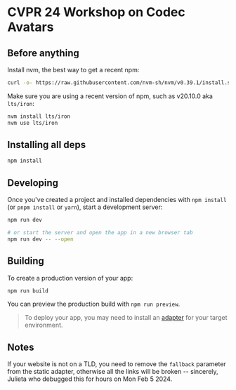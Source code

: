 # CVPR 24 Workshop on Codec Avatars

## Before anything

Install nvm, the best way to get a recent npm:
```bash
curl -o- https://raw.githubusercontent.com/nvm-sh/nvm/v0.39.1/install.sh | bash
```

Make sure you are using a recent version of npm, such as v20.10.0 aka `lts/iron`:

```bash
nvm install lts/iron
nvm use lts/iron
```

## Installing all deps

```bash
npm install
```

## Developing

Once you've created a project and installed dependencies with `npm install` (or `pnpm install` or `yarn`), start a development server:

```bash
npm run dev

# or start the server and open the app in a new browser tab
npm run dev -- --open
```

## Building

To create a production version of your app:

```bash
npm run build
```

You can preview the production build with `npm run preview`.

> To deploy your app, you may need to install an [adapter](https://kit.svelte.dev/docs/adapters) for your target environment.


## Notes

If your website is not on a TLD, you need to remove the `fallback` parameter from the static adapter, otherwise all the
links will be broken -- sincerely, Julieta who debugged this for hours on Mon Feb 5 2024.